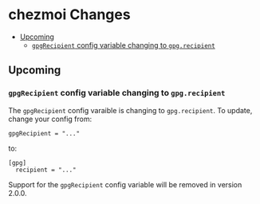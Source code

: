 # chezmoi Changes

* [Upcoming](#Upcoming)
  * [`gpgRecipient` config variable changing to `gpg.recipient`](#gpgRecipient-config-variable-changing-to-gpgrecipient)

## Upcoming

### `gpgRecipient` config variable changing to `gpg.recipient`

The `gpgRecipient` config varaible is changing to `gpg.recipient`. To update,
change your config from:

    gpgRecipient = "..."

to:

    [gpg]
      recipient = "..."

Support for the `gpgRecipient` config variable will be removed in version 2.0.0.